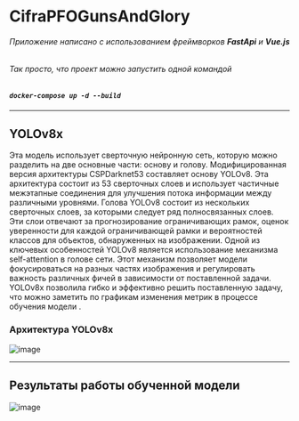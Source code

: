 # CifraPFOGunsAndGlory
###### Приложение написано с использованием фреймворков  **FastApi** и **Vue.js** 
###### Так просто, что проект можно запустить одной командой 
#### ***`docker-compose up -d --build`***
___
## YOLOv8x 
Эта модель использует сверточную нейронную сеть, которую можно разделить на две основные части: основу и голову.
Модифицированная версия архитектуры CSPDarknet53 составляет основу YOLOv8. Эта архитектура состоит из 53 сверточных слоев и использует частичные межэтапные соединения для улучшения потока информации между различными уровнями.
Голова YOLOv8 состоит из нескольких сверточных слоев, за которыми следует ряд полносвязанных слоев.
Эти слои отвечают за прогнозирование ограничивающих рамок, оценок уверенности для каждой ограничивающей рамки и вероятностей классов для объектов, обнаруженных на изображении.
Одной из ключевых особенностей YOLOv8 является использование механизма self-attention в голове сети.
Этот механизм позволяет модели фокусироваться на разных частях изображения и регулировать важность различных фичей в зависимости от поставленной задачи.
YOLOv8x позволила гибко и эффективно решить поставленную задачу, что можно заметить по графикам изменения метрик в процессе обучения модели .
### Архитектура YOLOv8x
![image](https://github.com/gBit-Legion/CifraPFOGunsAndGlory/assets/71758216/8229b19c-9ec5-4f9f-a9c0-124b6aed8a18)
___
## Результаты работы обученной модели
![image](https://github.com/gBit-Legion/CifraPFOGunsAndGlory/assets/71758216/d83e737c-044e-4530-8169-6e5de79a29dc)
